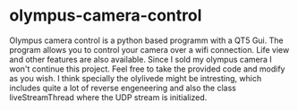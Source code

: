 # olympus-camera-control

Olympus camera control is a python based programm with a QT5 Gui. The program allows you to control your camera over a wifi connection. Life view and other features are also available.
Since I sold my olympus camera I won't continue this project. Feel free to take the provided code and modify as you wish. I think specially the olylivede might be intresting, which includes quite a lot of reverse engeneering and also the class liveStreamThread where the UDP stream is initialized. 
